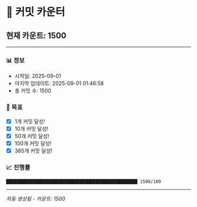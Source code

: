 # 🔢 커밋 카운터

## 현재 카운트: 1500

---

### 📊 정보
- 시작일: 2025-09-01
- 마지막 업데이트: 2025-09-01 01:46:58
- 총 커밋 수: 1500

### 🎯 목표
- [x] 1개 커밋 달성!
- [x] 10개 커밋 달성!
- [x] 50개 커밋 달성!
- [x] 100개 커밋 달성!
- [x] 365개 커밋 달성!

### 📈 진행률
```
██████████████████████████████████████████████████ 1500/100
```

---
*자동 생성됨 - 카운트: 1500*
